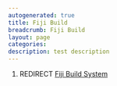 ```yaml
---
autogenerated: true
title: Fiji Build
breadcrumb: Fiji Build
layout: page
categories: 
description: test description
---
```


1.  REDIRECT [Fiji Build System](Fiji_Build_System )
